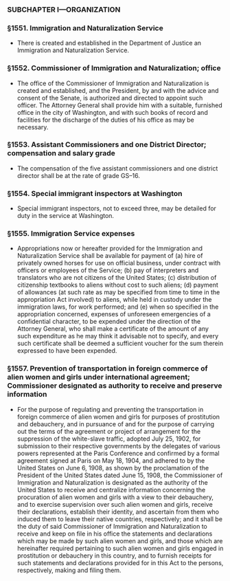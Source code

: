 ### SUBCHAPTER I—ORGANIZATION

### §1551. Immigration and Naturalization Service
* There is created and established in the Department of Justice an Immigration and Naturalization Service.

### §1552. Commissioner of Immigration and Naturalization; office
* The office of the Commissioner of Immigration and Naturalization is created and established, and the President, by and with the advice and consent of the Senate, is authorized and directed to appoint such officer. The Attorney General shall provide him with a suitable, furnished office in the city of Washington, and with such books of record and facilities for the discharge of the duties of his office as may be necessary.

### §1553. Assistant Commissioners and one District Director; compensation and salary grade
* The compensation of the five assistant commissioners and one district director shall be at the rate of grade GS–16.

### §1554. Special immigrant inspectors at Washington
* Special immigrant inspectors, not to exceed three, may be detailed for duty in the service at Washington.

### §1555. Immigration Service expenses
* Appropriations now or hereafter provided for the Immigration and Naturalization Service shall be available for payment of (a) hire of privately owned horses for use on official business, under contract with officers or employees of the Service; (b) pay of interpreters and translators who are not citizens of the United States; (c) distribution of citizenship textbooks to aliens without cost to such aliens; (d) payment of allowances (at such rate as may be specified from time to time in the appropriation Act involved) to aliens, while held in custody under the immigration laws, for work performed; and (e) when so specified in the appropriation concerned, expenses of unforeseen emergencies of a confidential character, to be expended under the direction of the Attorney General, who shall make a certificate of the amount of any such expenditure as he may think it advisable not to specify, and every such certificate shall be deemed a sufficient voucher for the sum therein expressed to have been expended.

### §1557. Prevention of transportation in foreign commerce of alien women and girls under international agreement; Commissioner designated as authority to receive and preserve information
* For the purpose of regulating and preventing the transportation in foreign commerce of alien women and girls for purposes of prostitution and debauchery, and in pursuance of and for the purpose of carrying out the terms of the agreement or project of arrangement for the suppression of the white-slave traffic, adopted July 25, 1902, for submission to their respective governments by the delegates of various powers represented at the Paris Conference and confirmed by a formal agreement signed at Paris on May 18, 1904, and adhered to by the United States on June 6, 1908, as shown by the proclamation of the President of the United States dated June 15, 1908, the Commissioner of Immigration and Naturalization is designated as the authority of the United States to receive and centralize information concerning the procuration of alien women and girls with a view to their debauchery, and to exercise supervision over such alien women and girls, receive their declarations, establish their identity, and ascertain from them who induced them to leave their native countries, respectively; and it shall be the duty of said Commissioner of Immigration and Naturalization to receive and keep on file in his office the statements and declarations which may be made by such alien women and girls, and those which are hereinafter required pertaining to such alien women and girls engaged in prostitution or debauchery in this country, and to furnish receipts for such statements and declarations provided for in this Act to the persons, respectively, making and filing them.